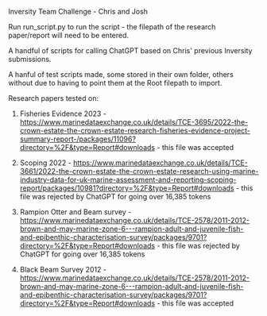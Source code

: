 Inversity Team Challenge - Chris and Josh

Run run_script.py to run the script - the filepath of the research paper/report will need to be entered.

A handful of scripts for calling ChatGPT based on Chris' previous Inversity submissions.

A hanful of test scripts made, some stored in their own folder, others without due to having to point them at the Root filepath to import.

Research papers tested on:
1. Fisheries Evidence 2023 - https://www.marinedataexchange.co.uk/details/TCE-3695/2022-the-crown-estate-the-crown-estate-research-fisheries-evidence-project-summary-report-/packages/11096?directory=%2F&type=Report#downloads - this file was accepted

2. Scoping 2022 - https://www.marinedataexchange.co.uk/details/TCE-3661/2022-the-crown-estate-the-crown-estate-research-using-marine-industry-data-for-uk-marine-assessment-and-reporting-scoping-report/packages/10981?directory=%2F&type=Report#downloads - this file was rejected by ChatGPT for going over 16,385 tokens

3. Rampion Otter and Beam survey - https://www.marinedataexchange.co.uk/details/TCE-2578/2011-2012-brown-and-may-marine-zone-6---rampion-adult-and-juvenile-fish-and-epibenthic-characterisation-survey/packages/9701?directory=%2F&type=Report#downloads - this file was rejected by ChatGPT for going over 16,385 tokens

4. Black Beam Survey 2012 - https://www.marinedataexchange.co.uk/details/TCE-2578/2011-2012-brown-and-may-marine-zone-6---rampion-adult-and-juvenile-fish-and-epibenthic-characterisation-survey/packages/9701?directory=%2F&type=Report#downloads - this file was accepted
